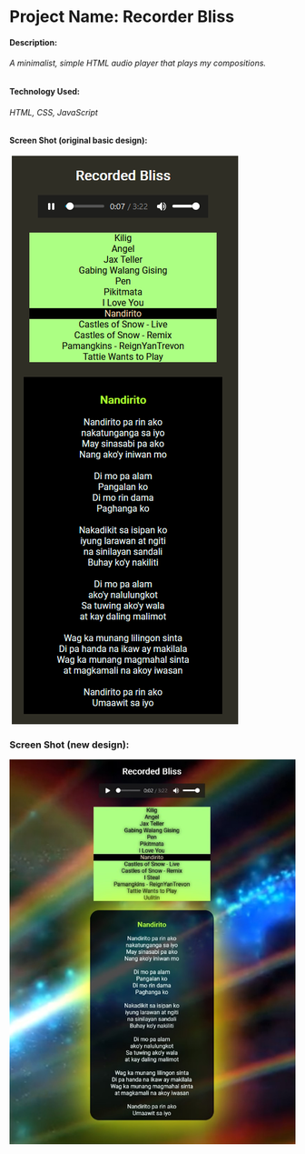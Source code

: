 # Project Name: Recorder Bliss

#### Description: 

###### 	*A minimalist, simple HTML audio player that plays my compositions.*

#### Technology Used:

###### 	*HTML, CSS, JavaScript*

#### Screen Shot (original basic design):

​	![](ss.png)

### **Screen Shot (new design):**

![](update_rb_2023.jpg)
